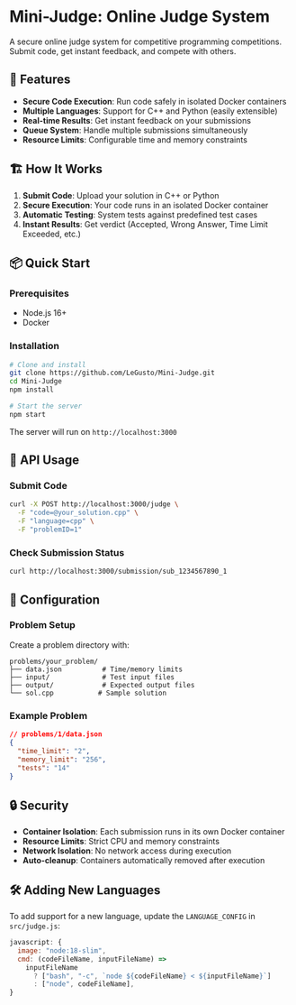# Mini-Judge: Online Judge System

A secure online judge system for competitive programming competitions. Submit code, get instant feedback, and compete with others.

## 🚀 Features

- **Secure Code Execution**: Run code safely in isolated Docker containers
- **Multiple Languages**: Support for C++ and Python (easily extensible)
- **Real-time Results**: Get instant feedback on your submissions
- **Queue System**: Handle multiple submissions simultaneously
- **Resource Limits**: Configurable time and memory constraints

## 🏗️ How It Works

1. **Submit Code**: Upload your solution in C++ or Python
2. **Secure Execution**: Your code runs in an isolated Docker container
3. **Automatic Testing**: System tests against predefined test cases
4. **Instant Results**: Get verdict (Accepted, Wrong Answer, Time Limit Exceeded, etc.)

## 📦 Quick Start

### Prerequisites
- Node.js 16+
- Docker

### Installation
```bash
# Clone and install
git clone https://github.com/LeGusto/Mini-Judge.git
cd Mini-Judge
npm install

# Start the server
npm start
```

The server will run on `http://localhost:3000`

## 📡 API Usage

### Submit Code
```bash
curl -X POST http://localhost:3000/judge \
  -F "code=@your_solution.cpp" \
  -F "language=cpp" \
  -F "problemID=1"
```

### Check Submission Status
```bash
curl http://localhost:3000/submission/sub_1234567890_1
```

## 🔧 Configuration

### Problem Setup
Create a problem directory with:
```
problems/your_problem/
├── data.json          # Time/memory limits
├── input/             # Test input files
├── output/            # Expected output files
└── sol.cpp           # Sample solution
```

### Example Problem
```json
// problems/1/data.json
{
  "time_limit": "2",
  "memory_limit": "256",
  "tests": "14"
}
```

## 🔒 Security

- **Container Isolation**: Each submission runs in its own Docker container
- **Resource Limits**: Strict CPU and memory constraints
- **Network Isolation**: No network access during execution
- **Auto-cleanup**: Containers automatically removed after execution

## 🛠️ Adding New Languages

To add support for a new language, update the `LANGUAGE_CONFIG` in `src/judge.js`:

```javascript
javascript: {
  image: "node:18-slim",
  cmd: (codeFileName, inputFileName) =>
    inputFileName
      ? ["bash", "-c", `node ${codeFileName} < ${inputFileName}`]
      : ["node", codeFileName],
}
```